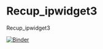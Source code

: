 # Recup_ipwidget3
Recup_ipwidget3

[![Binder](https://mybinder.org/badge_logo.svg)](https://mybinder.org/v2/gh/dfialaire/Recup_ipwidget3/HEAD)






